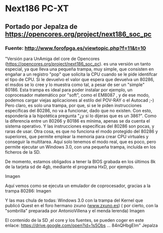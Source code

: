 # Next186 PC-XT
## Portado por Jepalza de https://opencores.org/project/next186_soc_pc
### Fuente: http://www.forofpga.es/viewtopic.php?f=11&t=10

"Versión para UnAmiga del core de Opencores (https://opencores.org/project/next186_soc_pc). es una versión un tanto especial, ya que lleva una pequeña trampa, muy simple, que consisten en engañar a un registro "pop" que solicita la CPU cuando se le pide identifcar el tipo de CPU. Si le devuelvo el valor que espera que devuelva un 80286, el msdos se lo cree y lo muestra como tal, a pesar de ser un "simple" 80186.
Esta trampa es ideal para poder instalar por ejemplo, un coprocesador matemático por "soft", como el EM8087 , y de ese modo, podemos cargar viejas aplicaciones al estilo del POV-RAY o el Autocad ;-)
Pero claro, es solo una trampa, por que, si se le piden instrucciones específicas del 80286, no va a funcionar, dado que no existen. Con esto, espondería a la hipotética pregunta "¿y si lo dijeras que es un 386?". Como la diferencia entre un 80266 y 80186 es mínima, apenas se da cuenta el sistema operativo. Y las instrucciones específicas del 80286 son pocas, y raras de usar.
Otra cosa, es que no funciona el modo protegido del 80286 y superiores, que permite emplear la memoria para crear CPU virtuales y conseguir la multitarea. Aquí solo tenemos el modo real, que es poco, pero permite ejecutar un Windows 3.0, con una pequeña trampa, incluída en los ficheros de la SD.

De momento, estamos obligados a tener la BIOS grabada en los últimos 8k de la tarjeta sd de 4gb, mediante el programa HxD, por ejemplo.

Imagen

Aquí vemos como se ejecuta un emulador de coprocesador, gracias a la trampa 80286:
Imagen

Y las mas chula de todas: Windows 3.0 con la trampa del Kernel que publicó Quest en el foro hermano zxuno (www.zxuno.es)
( por cierto, con la "sombrilla" preparada por AntonioVillena y el menda lerenda)
Imagen


El contenido de la SD ,el core y los fuentes, se pueden coger en este enlace:
https://drive.google.com/open?id=1s5Obs ... 84nQHbgEIm" Jepalza

